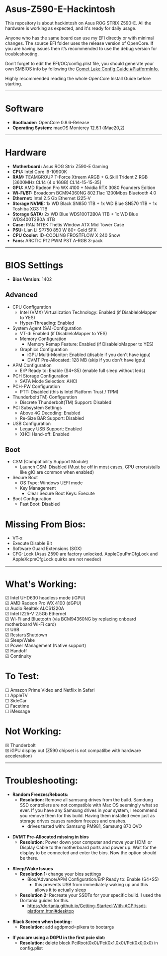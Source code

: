 # Asus-Z590-E-Hackintosh

This repository is about hackintosh on Asus ROG STRIX Z590-E. All the hardware is working as expected, and it's ready for daily usage.

Anyone who has the same board can use my EFI directly or with minimal changes. The source EFI folder uses the release version of OpenCore. If you are having issues then it’s recommended to use the debug version for troubleshooting.

Don’t forget to edit the EFI/OC/config.plist file, you should generate your own SMBIOS info by following the [Comet Lake Config Guide #PlatformInfo.](https://dortania.github.io/OpenCore-Install-Guide/config.plist/comet-lake.html#platforminfo)

Highly recommended reading the whole OpenCore Install Guide before starting.

--------------------------------------------------------------------------------------------------------------
    
# Software

-   **Bootloader:** OpenCore 0.8.6-Release
-   **Operating System:** macOS Monterey 12.6.1 (iMac20,2)
--------------------------------------------------------------------------------------------------------------

# Hardware
-   **Motherboard:** Asus ROG Strix Z590-E Gaming
-   **CPU:** Intel Core i9-10900K
-   **RAM:** TEAMGROUP T-Force Xtreem ARGB + G.Skill Trident Z RGB [3600MHz CL14 (4 x 16GB) CL14-15-15-35]
-   **GPU:** AMD Radeon Pro WX 4100 + Nvidia RTX 3080 Founders Edition
-   **Wi-Fi/BT:** Broadcom BCM94360NG 802.11ac 1200Mbps Bluetooth 4.0
-   **Ethernet:** Intel 2.5 Gb Ethernet I225-V
-   **Storage NVME:** 1x WD Black SN850 1TB + 1x WD Blue SN570 1TB + 1x Toshiba XG3 1TB
-   **Storage SATA:** 2x WD Blue WDS100T2B0A 1TB + 1x WD Blue WDS400T2B0A 4TB
-   **Case:** RAIJINTEK Thetis Window ATX Mid Tower Case
-   **PSU:** Lian Li SP750 850 W 80+ Gold SFX
-   **CPU Cooler:** ID-COOLING FROSTFLOW X 240 Snow
-   **Fans:** ARCTIC P12 PWM PST A-RGB 3-pack

--------------------------------------------------------------------------------------------------------------

# BIOS Settings
- **Bios Version:** 1402

## Advanced
- CPU Configuration
    - Intel (VMX) Virtualization Technology: Enabled (if DisableIoMapper to YES)
    - Hyper-Threading: Enabled
- System Agent (SA)-Configuration
    - VT-d: Enabled (if DisableIoMapper to YES)
    - Memory Configuration
       - Memory Remap Feature: Enabled (if DisableIoMapper to YES)
    - Graphics Configuration
       - iGPU Multi-Monitor: Enabled (disable if you don't have igpu)
       - DVMT Pre-Allocated: 128 MB (skip if you don't have igpu)
- APM Configuration
    - ErP Ready to: Enable (S4+S5) (enable full sleep without leds)
- PCH Storage Configuration
    - SATA Mode Selection: AHCI
- PCH-FW Configuration
    - PTT: Disabled (this is Intel Platform Trust / TPM)
- Thunderbolt(TM) Configuration
    - Discrete Thunderbolt(TM) Support: Disabled
- PCI Subsystem Settings
    - Above 4G Decoding: Enabled
    - Re-Size BAR Support: Disabled
- USB Configuration
    - Legacy USB Support: Enabled
    - XHCI Hand-off: Enabled
## Boot
- CSM (Compatibility Support Module)
    - Launch CSM: Disabled (Must be off in most cases, GPU errors/stalls like gIO are common when enabled)
- Secure Boot
    - OS Type: Windows UEFI mode
    - Key Management
        - Clear Secure Boot Keys: Execute
- Boot Configuration
    - Fast Boot: Disabled

# Missing From Bios:
- VT-x
- Execute Disable Bit
- Software Guard Extensions (SGX)
- CFG-Lock (Asus Z590 are factory unlocked. AppleCpuPmCfgLock and AppleXcpmCfgLock quirks are not needed)

--------------------------------------------------------------------------------------------------------------

# What's Working:
 &#x2611; Intel UHD630 headless mode (iGPU)<br/>
 &#x2611; AMD Radeon Pro WX 4100 (dGPU)<br/>
 &#x2611; Audio Realtek ALCS1220A<br/>
 &#x2611; Intel I225-V 2.5Gb Ethernet<br/>
 &#x2611; Wi-Fi and Bluetooth (via BCM94360NG by replacing onboard motherboard Wi-Fi card)<br/>
 &#x2611; USB<br/>
 &#x2611; Restart/Shutdown<br/>
 &#x2611; Sleep/Wake<br/>
 &#x2611; Power Management (Native support)<br/>
 &#x2611; Handoff<br/>
 &#x2611; Continuity<br/>

# To Test:
 &#x2610; Amazon Prime Video and Netflix in Safari<br/>
 &#x2610; AppleTV<br/>
 &#x2610; SideCar<br/>
 &#x2610; Facetime<br/>
 &#x2610; iMessage<br/>
# Not Working:
 &#x2612; Thunderbolt<br/>
 &#x2612; iGPU display out (Z590 chipset is not compatilbe with hardware acceleration)<br/>

--------------------------------------------------------------------------------------------------------------

# Troubleshooting:
- **Random Freezes/Reboots:**
    - **Resolution:** Remove all samsung drives from the build. Samdung SSD controllers are not compatible with Mac OS seemingly what so ever. If you have any Samsung drives in your system, I recommend you remove them for this build. Having them installed even just as storage drives causes random freezes and crashes.
        - drives tested with: Samsung PM981, Samsung 870 QVO
        <br>
- **DVMT Pre-Allocated missing in bios**
    - **Resolution:** Power down your computer and move your HDMI or Display Cable to the motherboard ports and power up. Wait for the display to be connected and enter the bios. Now the option should be there.
    <br>
- **Sleep/Wake Issues**
    - **Resolution 1:** change your bios settings
        - Bios/Advance/APM Configuration/ErP Ready to: Enable (S4+S5)
            - this prevents USB from immediately waking up and this allows it to actually sleep
    - **Resolution 2:** Recreate your SSDTs for your specific build. I used the Dortania guides for this.
        - https://dortania.github.io/Getting-Started-With-ACPI/ssdt-platform.html#desktop
        <br>
- **Black Screen when booting:**
    - **Resolution:** add agdpmod=pikera to bootargs
    <br>
- **If you are using a DGPU in the first pcie slot:**
    - **Resolution:** delete block PciRoot(0x0)/Pci(0x1,0x0)/Pci(0x0,0x0) in config.plist
